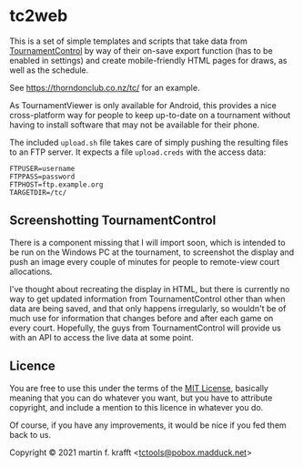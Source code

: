 # tc2web

This is a set of simple templates and scripts that take data from
[TournamentControl](https://tournamentcontrol.dtkapiti.co.nz/) by way of their
on-save export function (has to be enabled in settings) and create
mobile-friendly HTML pages for draws, as well as the schedule.

See https://thorndonclub.co.nz/tc/ for an example.

As TournamentViewer is only available for Android, this provides a nice
cross-platform way for people to keep up-to-date on a tournament without
having to install software that may not be available for their phone.

The included `upload.sh` file takes care of simply pushing the resulting files
to an FTP server. It expects a file `upload.creds` with the access data:

```
FTPUSER=username
FTPPASS=password
FTPHOST=ftp.example.org
TARGETDIR=/tc/
```

## Screenshotting TournamentControl

There is a component missing that I will import soon, which is intended to be
run on the Windows PC at the tournament, to screenshot the display and push an
image every couple of minutes for people to remote-view court allocations.

I've thought about recreating the display in HTML, but there is currently no
way to get updated information from TournamentControl other than when data are
being saved, and that only happens irregularly, so wouldn't be of much use for
information that changes before and after each game on every court. Hopefully,
the guys from TournamentControl will provide us with an API to access the live
data at some point.

## Licence

You are free to use this under the terms of the [MIT
License](https://mit-license.org/), basically meaning that you can do whatever
you want, but you have to attribute copyright, and include a mention to this
licence in whatever you do.

Of course, if you have any improvements, it would be nice if you fed them back
to us.

Copyright © 2021 martin f. krafft <<tctools@pobox.madduck.net>>
